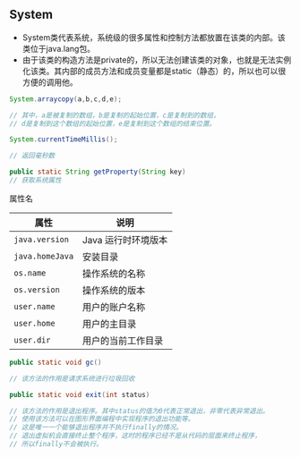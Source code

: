 ## System
- System类代表系统，系统级的很多属性和控制方法都放置在该类的内部。该类位于java.lang包。
- 由于该类的构造方法是private的，所以无法创建该类的对象，也就是无法实例化该类。其内部的成员方法和成员变量都是static（静态）的，所以也可以很方便的调用他。
```java
System.arraycopy(a,b,c,d,e);

// 其中，a是被复制的数组，b是复制的起始位置，c是复制到的数组，
// d是复制到这个数组的起始位置，e是复制到这个数组的结束位置。
```
```java
System.currentTimeMillis();

// 返回毫秒数
```
```java
public static String getProperty(String key)
// 获取系统属性
```
属性名

属性|说明
--|--
`java.version`|Java 运行时环境版本
`java.homeJava`|安装目录
`os.name`|操作系统的名称
`os.version`|操作系统的版本
`user.name`|用户的账户名称
`user.home`|用户的主目录
`user.dir`|用户的当前工作目录

```java
public static void gc()

// 该方法的作用是请求系统进行垃圾回收
```
```java
public static void exit(int status)

// 该方法的作用是退出程序。其中status的值为0代表正常退出，非零代表异常退出。
// 使用该方法可以在图形界面编程中实现程序的退出功能等。
// 这是唯一一个能够退出程序并不执行finally的情况。
// 退出虚拟机会直接终止整个程序，这时的程序已经不是从代码的层面来终止程序，
// 所以finally不会被执行。
```